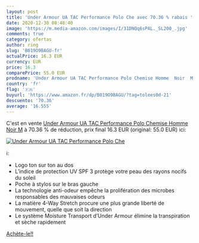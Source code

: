 ```yaml
---
layout: post
title: 'Under Armour UA TAC Performance Polo Che avec 70.36 % rabais '
date: 2020-12-30 08:48:40
image: 'https://m.media-amazon.com/images/I/31DNQq6sPAL._SL200_.jpg'
comments: true
category: ofertas
author: ring
slug: 'B019O9BAGU-fr'
actualPrice: 16.3 EUR
currency: EUR
price: 16.3
comparePrice: 55.0 EUR
prodname: 'Under Armour UA TAC Performance Polo Chemise Homme  Noir  M'
country: 'fr'
flag: '🇫🇷'
buyurl: 'https://www.amazon.fr/dp/B019O9BAGU/?tag=tolees0d-21'
descuento: '70.36'
average: '16.555'
---
```


C'est en vente [Under Armour UA TAC Performance Polo Chemise Homme  Noir  M](https://www.amazon.fr/dp/B019O9BAGU/?tag=tolees0d-21)  à  70.36 % de réduction, prix final  16.3 EUR (original: 55.0 EUR) ici:

[![Under Armour UA TAC Performance Polo Che](https://m.media-amazon.com/images/I/31DNQq6sPAL._SL200_.jpg)](https://www.amazon.fr/dp/B019O9BAGU/?tag=tolees0d-21)

ℹ️:

- Logo ton sur ton au dos
- L’indice de protection UV SPF 3 protège votre peau des rayons nocifs du soleil
- Poche à stylos sur le bras gauche
- La technologie anti-odeur empêche la prolifération des microbes responsables des mauvaises odeurs
- La matière 4-Way Stretch procure une plus grande liberté de mouvement, quelle que soit la direction
- Le système Moisture Transport d’Under Armour élimine la transpiration et sèche rapidement

[Achète-le!!](https://www.amazon.fr/dp/B019O9BAGU/?tag=tolees0d-21)
